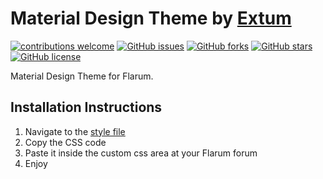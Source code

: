 # Material Design Theme by [Extum](https://github.com/Extum) 
[![contributions welcome](https://img.shields.io/badge/contributions-welcome-brightgreen.svg?style=flat)](https://github.com/Extum/flarum-theme-material/issues) 
[![GitHub issues](https://img.shields.io/github/issues/Extum/flarum-theme-material.svg)](https://github.com/Extum/flarum-theme-material/issues)
[![GitHub forks](https://img.shields.io/github/forks/Extum/flarum-theme-material.svg)](https://github.com/Extum/flarum-theme-material/network)
[![GitHub stars](https://img.shields.io/github/stars/Extum/flarum-theme-material.svg)](https://github.com/Extum/flarum-theme-material/stargazers)
[![GitHub license](https://img.shields.io/badge/license-MIT-blue.svg)](https://raw.githubusercontent.com/Extum/flarum-theme-material/master/LICENSE)

Material Design Theme for Flarum.

## Installation Instructions
1. Navigate to the [style file](https://github.com/Extum/flarum-theme-material/blob/master/material.css)
2. Copy the CSS code
3. Paste it inside the custom css area at your Flarum forum
4. Enjoy
